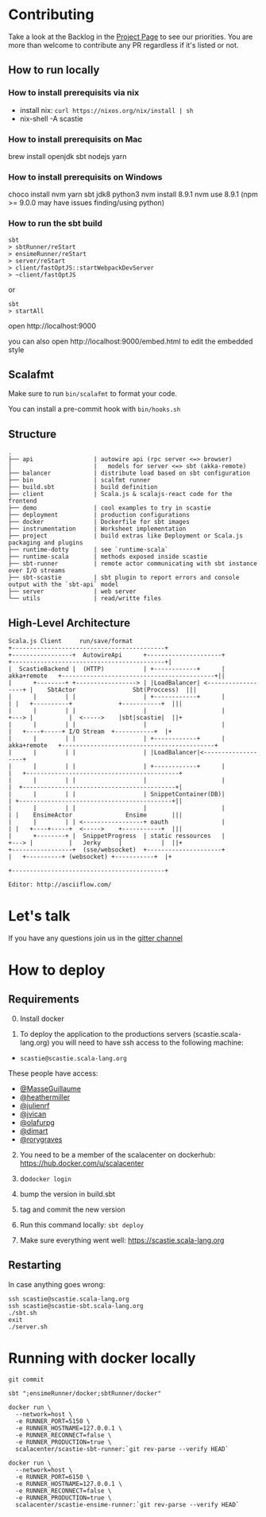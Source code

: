 # Contributing

Take a look at the Backlog in the [Project Page](https://github.com/scalacenter/scastie/projects/1) to see our priorities.
You are more than welcome to contribute any PR regardless if it's listed or not.

## How to run locally

### How to install prerequisits via nix

* install nix: `curl https://nixos.org/nix/install | sh`
* nix-shell -A scastie

### How to install prerequisits on Mac
 
brew install openjdk sbt nodejs yarn

### How to install prerequisits on Windows

choco install nvm yarn sbt jdk8 python3
nvm install 8.9.1
nvm use 8.9.1
(npm >= 9.0.0 may have issues finding/using python)

### How to run the sbt build

```
sbt
> sbtRunner/reStart
> ensimeRunner/reStart
> server/reStart
> client/fastOptJS::startWebpackDevServer
> ~client/fastOptJS
```

or

```
sbt
> startAll
```

open http://localhost:9000

you can also open http://localhost:9000/embed.html to edit the embedded style

## Scalafmt

Make sure to run `bin/scalafmt` to format your code.

You can install a pre-commit hook with `bin/hooks.sh`

## Structure

```
.
├── api                 | autowire api (rpc server <=> browser)
│                       |   models for server <=> sbt (akka-remote)
├── balancer            | distribute load based on sbt configuration
├── bin                 | scalfmt runner
├── build.sbt           | build definition
├── client              | Scala.js & scalajs-react code for the frontend 
├── demo                | cool examples to try in scastie
├── deployment          | production configurations
├── docker              | Dockerfile for sbt images
├── instrumentation     | Worksheet implementation
├── project             | build extras like Deployment or Scala.js packaging and plugins
├── runtime-dotty       | see `runtime-scala`
├── runtime-scala       | methods exposed inside scastie
├── sbt-runner          | remote actor communicating with sbt instance over I/O streams
├── sbt-scastie         | sbt plugin to report errors and console output with the `sbt-api` model 
├── server              | web server
└── utils               | read/writte files
```

## High-Level Architecture


```
Scala.js Client     run/save/format                                           +-------------------------------------------+
+-----------------+  AutowireApi      +---------------------+                +-------------------------------------------+|
|  ScastieBackend |  (HTTP)           | +------------+      | akka+remote   +-------------------------------------------+||
|      +--------+ +-----------------> | |LoadBalancer| <------------------+ |    SbtActor                Sbt(Proccess)  |||
|      |        | |                   | +------------+      |             | |   +----------+             +-----------+  |||
|      |        | |                   |                     |             +---> |          |  <----->    |sbt|scastie|  ||+
|      |        | |                   |                     |               |   +----+-----+ I/O Stream  +-----------+  |+
|      |        | |                   | +------------+      | akka+remote   +-------------------------------------------+
|      |        | |                   | |LoadBalancer|<-------------------+
|      |        | |                   | +------------+      |             |   +-------------------------------------------+
|      |        | |                   |                     |             |  +-------------------------------------------+|
|      |        | |                   | SnippetContainer(DB)|             | +-------------------------------------------+||
|      |        | |                   |                     |             | |    EnsimeActor               Ensime       |||
|      |        | | <-----------------+ oauth               |             | |   +----+-----+  <----->    +-----------+  |||
|      +--------+ |  SnippetProgress  | static ressources   |             +---> |          |   Jerky     |           |  ||+
+-----------------+  (sse/websocket)  +---------------------+               |   +----------+ (websocket) +-----------+  |+
                                                                            +-------------------------------------------+

Editor: http://asciiflow.com/
```

# Let's talk

If you have any questions join us in the [gitter channel](https://gitter.im/scalacenter/scastie)

# How to deploy

## Requirements

0. Install docker

1. To deploy the application to the productions servers (scastie.scala-lang.org) you will need to have ssh access to the following machine:

* `scastie@scastie.scala-lang.org`

These people have access:

* [@MasseGuillaume](https://github.com/MasseGuillaume)
* [@heathermiller](https://github.com/heathermiller)
* [@julienrf](https://github.com/julienrf)
* [@jvican](https://github.com/jvican)
* [@olafurpg](https://github.com/olafurpg)
* [@dimart](https://github.com/dimart)
* [@rorygraves](https://github.com/rorygraves)

2. You need to be a member of the scalacenter on dockerhub: https://hub.docker.com/u/scalacenter 

3. do`docker login`

4. bump the version in build.sbt

5. tag and commit the new version

6. Run this command locally: `sbt deploy`

7. Make sure everything went well: https://scastie.scala-lang.org

## Restarting

In case anything goes wrong:

```
ssh scastie@scastie.scala-lang.org
ssh scastie@scastie-sbt.scala-lang.org
./sbt.sh
exit
./server.sh
```

# Running with docker locally

```
git commit

sbt ";ensimeRunner/docker;sbtRunner/docker"

docker run \
  --network=host \
  -e RUNNER_PORT=5150 \
  -e RUNNER_HOSTNAME=127.0.0.1 \
  -e RUNNER_RECONNECT=false \
  -e RUNNER_PRODUCTION=true \
  scalacenter/scastie-sbt-runner:`git rev-parse --verify HEAD`

docker run \
  --network=host \
  -e RUNNER_PORT=6150 \
  -e RUNNER_HOSTNAME=127.0.0.1 \
  -e RUNNER_RECONNECT=false \
  -e RUNNER_PRODUCTION=true \
  scalacenter/scastie-ensime-runner:`git rev-parse --verify HEAD`
```
